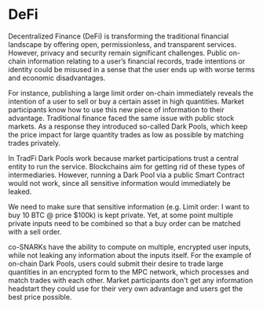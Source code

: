 # DeFi

Decentralized Finance (DeFi) is transforming the traditional financial landscape by offering open, permissionless, and transparent services. However, privacy and security remain significant challenges. Public on-chain information relating to a user’s financial records, trade intentions or identity could be misused in a sense that the user ends up with worse terms and economic disadvantages.

For instance, publishing a large limit order on-chain immediately reveals the intention of a user to sell or buy a certain asset in high quantities. Market participants know how to use this new piece of information to their advantage. Traditional finance faced the same issue with public stock markets. As a response they introduced so-called Dark Pools, which keep the price impact for large quantity trades as low as possible by matching trades privately.  

In TradFi Dark Pools work because market participations trust a central entity to run the service. Blockchains aim for getting rid of these types of intermediaries. However, running a Dark Pool via a public Smart Contract would not work, since all sensitive information would immediately be leaked.

We need to make sure that sensitive information (e.g. Limit order: I want to buy 10 BTC @ price $100k) is kept private. Yet, at some point multiple private inputs need to be combined so that a buy order can be matched with a sell order.

co-SNARKs have the ability to compute on multiple, encrypted user inputs, while not leaking any information about the inputs itself. For the example of on-chain Dark Pools, users could submit their desire to trade large quantities in an encrypted form to the MPC network, which processes and match trades with each other. Market participants don't get any information headstart they could use for their very own advantage and users get the best price possible.
